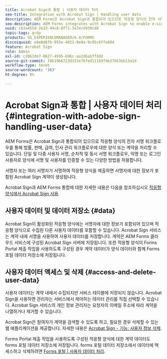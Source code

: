 ```yaml
---
title: Acrobat Sign과 통합 | 사용자 데이터 처리
seo-title: Integration with Acrobat Sign | Handling user data
description: AEM Forms은 Acrobat Sign과 통합되어 있으므로 적응형 양식의 전자 서명 워크플로우를 통해 법률, 판매, 급여, 인사 관리 워크플로우에 대한 양식 또는 계약을 처리할 수 있습니다. 사용자 데이터, 데이터 저장소, 사용자 데이터 액세스 및 삭제에 대해 자세히 알아보십시오.
seo-description: AEM Forms integrates with Acrobat Sign to enable e-signature workflows in adaptive forms to process forms or agreements for legal, sales, payroll, human resource management workflows. Dig deeper on user data, data stores, and access and delete user data.
uuid: cb3a455d-2e33-44c8-8f71-3a7ecd939cd8
topic-tags: grdp
products: SG_EXPERIENCEMANAGER/6.4/FORMS
discoiquuid: e9e0d8fb-955e-4021-9e9a-9c95c6ffe88d
feature: Acrobat Sign
role: Admin
exl-id: c2061de7-8627-4595-b96c-aa2d6abffddd
source-git-commit: f8b19b6723d333e76fed111b9fde376b3bb13a1d
workflow-type: tm+mt
source-wordcount: '363'
ht-degree: 0%

---
```


# Acrobat Sign과 통합 | 사용자 데이터 처리 {#integration-with-adobe-sign-handling-user-data}

AEM Forms은 Acrobat Sign과 통합되어 있으므로 적응형 양식의 전자 서명 워크플로우를 통해 법률, 판매, 급여, 인사 관리 워크플로우에 대한 양식 또는 계약을 처리할 수 있습니다. 단일 및 다중 사용자 서명, 순차적 및 동시 서명 워크플로우, 익명 또는 로그인 사용자로 양식에 서명 및 사용자를 인증할 수 있는 다양한 방법을 허용합니다.

서명자 또는 여러 서명자가 서명하여 적응형 양식을 제출하면 서명자에 대한 정보가 포함된 Acrobat Sign 계약이 생성됩니다.

Acrobat Sign과 AEM Forms 통합에 대한 자세한 내용은 다음을 참조하십시오 [적응형 양식에서 Acrobat Sign 사용](/help/forms/using/working-with-adobe-sign.md).

## 사용자 데이터 및 데이터 저장소 {#data}

Acrobat Sign이 활성화된 적응형 양식에는 서명자에 대한 정보가 포함되어 있으며 적응형 양식으로 수집된 다른 사용자 데이터를 포함할 수 있습니다. Acrobat Sign 서비스는 계약 내에 서명을 사용하여 사용자 데이터를 저장합니다. 계약은 AEM Forms 클라우드 서비스에 구성된 Acrobat Sign 서버에 저장됩니다. 또한 적응형 양식이 Forms Portal 제출 작업을 사용하도록 구성된 경우 계약 데이터가 양식 데이터와 함께 Forms 포털 데이터 저장소에 저장됩니다.

## 사용자 데이터 액세스 및 삭제 {#access-and-delete-user-data}

사용자 데이터는 계약 내에서 수집되지만 서비스 테이블에 저장되지 않습니다. Acrobat Sign을 사용하면 관리자는 서비스에서 제어하는 데이터 관리를 직접 선택할 수 있습니다. Acrobat Sign 서비스의 개인 정보 관리자는 요청자의 이메일 주소에 따라 계약을 나열하거나 제거할 수 있습니다.

Acrobat Sign은 참여자가 계약을 검색할 수 있도록 하고, 필요한 경우 삭제할 수 있는 웹 애플리케이션을 제공합니다. 자세한 내용은 [Acrobat Sign - 기능: 사용자 정보 삭제](https://helpx.adobe.com/sign/help/adobesign_gdpr_user_deletion.html).

Forms Portal 제출 작업을 사용하도록 구성된 적응형 양식에 대한 계약 데이터도 forms 포털 데이터 저장소에 저장됩니다. forms 포털 데이터 저장소에서 데이터에 액세스하고 삭제하려면 [Forms 포털 | 사용자 데이터 처리](/help/forms/using/forms-portal-handling-user-data.md).
